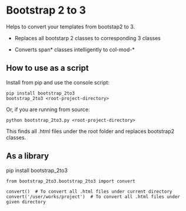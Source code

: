 Bootstrap 2 to 3
================

Helps to convert your templates from bootstap2 to 3.


* Replaces all bootstarp 2 classes to corresponding 3 classes

* Converts span* classes intelligently to col-mod-*


How to use as a script
----------------------

Install from pip and use the console script:

    pip install bootstrap_2to3
    bootstrap_2to3 <root-project-directory>

Or, if you are running from source:

    python bootstrap_2to3.py <root-project-directory>

This finds all .html files under the root folder and replaces bootstrap2 classes.


As a library
------------

pip install bootstrap_2to3

    from bootstrap_2to3.bootstrap_2to3 import convert

    convert()  # To convert all .html files under current directory
    convert('/user/works/project')  # To convert all .html files under given directory
